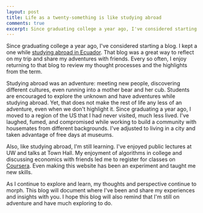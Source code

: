 ```yaml
---
layout: post
title: Life as a twenty-something is like studying abroad
comments: true
excerpt: Since graduating college a year ago, I've considered starting a blog. I kept a one while <a href="http://conservationofbears.blogspot.com/"> studying abroad in Ecuador</a>. That blog was a great way to reflect on my trip and share my adventures with friends. Every so often, I enjoy returning to that blog to review my thought processes and the highlights from the term.
---
```


Since graduating college a year ago, I've considered starting a blog.
I kept a one while <a href="http://conservationofbears.blogspot.com/"> studying 
abroad in Ecuador</a>. That blog was a great way to reflect on my trip and share
my adventures with friends. Every so often, I enjoy returning to that blog to
review my thought processes and the highlights from the term.

Studying abroad was an adventure: meeting new people, discovering different cultures,
even running into a mother bear and her cub. Students are encouraged to explore the
unknown and have adventures while studying abroad. Yet, that does not make the rest
of life any less of an adventure, even when we don't highlight it. Since graduating
a year ago, I moved to a region of the US that I had never visited, much less lived.
I've laughed, fumed, and compromised while working to build a community with 
housemates from different backgrounds. I've adjusted to living in a city and taken 
advantage of free days at museums.

Also, like studying abroad, I'm still learning. I've enjoyed public lectures at UW
and talks at Town Hall. My enjoyment of algorithms in college and discussing economics
with friends led me to register for classes on <a href="http://www.coursera.org">Coursera</a>.
Even making this website has been an experiment and taught me new skills.

As I continue to explore and learn, my thoughts and perspective continue to morph.
This blog will document where I've been and share my experiences and insights with you.
I hope this blog will also remind that I'm still on adventure and have much exploring to do.
